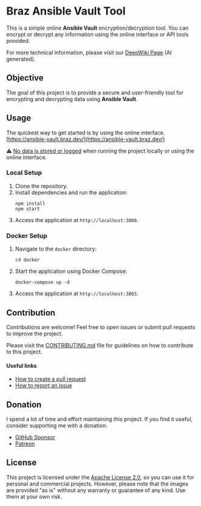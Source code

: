 # Braz Ansible Vault Tool

This is a simple online **Ansible Vault** encryption/decryption tool.
You can encrypt or decrypt any information using the online interface or API tools provided.

For more technical information, please visit our  [DeepWiki Page](https://deepwiki.com/fbraz3/ansible-vault-tool) (AI generated).

## Objective

The goal of this project is to provide a secure and user-friendly tool for encrypting and decrypting data using **Ansible Vault**.

## Usage

The quickest way to get started is by using the online interface.
[https://ansible-vault.braz.dev/](https://ansible-vault.braz.dev/)

⚠️ [No data is stored or logged](https://deepwiki.com/search/how-can-i-be-sure-no-data-is-b_207e875d-dab5-44f7-a968-2b0092013dab) when running the project locally or using the online interface.

### Local Setup
1. Clone the repository.
2. Install dependencies and run the application:
   ```
   npm install
   npm start
   ```
3. Access the application at `http://localhost:3000`.

### Docker Setup
1. Navigate to the `docker` directory:
   ```
   cd docker
   ```
2. Start the application using Docker Compose:
   ```
   docker-compose up -d
   ```
3. Access the application at `http://localhost:3003`.

## Contribution
Contributions are welcome! Feel free to open issues or submit pull requests to improve the project.

Please visit the [CONTRIBUTING.md](CONTRIBUTING.md) file for guidelines on how to contribute to this project.

#### Useful links
- [How to create a pull request](https://docs.github.com/pt/pull-requests/collaborating-with-pull-requests/proposing-changes-to-your-work-with-pull-requests/creating-a-pull-request)
- [How to report an issue](https://docs.github.com/pt/issues/tracking-your-work-with-issues/creating-an-issue)

## Donation
I spend a lot of time and effort maintaining this project. If you find it useful, consider supporting me with a donation:
- [GitHub Sponsor](https://github.com/sponsors/fbraz3)
- [Patreon](https://www.patreon.com/fbraz3)

## License

This project is licensed under the [Apache License 2.0](LICENSE), so you can use it for personal and commercial projects. However, please note that the images are provided "as is" without any warranty or guarantee of any kind. Use them at your own risk.